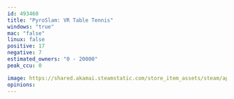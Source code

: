 ```yaml
---
id: 493460
title: "PyroSlam: VR Table Tennis"
windows: "true"
mac: "false"
linux: false
positive: 17
negative: 7
estimated_owners: "0 - 20000"
peak_ccu: 0

image: https://shared.akamai.steamstatic.com/store_item_assets/steam/apps/493460/header.jpg?t=1677308582
opinions:
---
```

